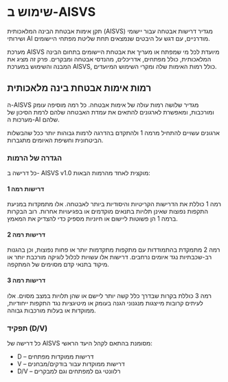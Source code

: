 # שימוש ב-AISVS

תקן אימות אבטחת הבינה המלאכותית (AISVS) מגדיר דרישות אבטחה עבור יישומי ושירותי AI מודרניים, עם דגש על היבטים שנמצאים תחת שליטת מפתחי היישומים.

מערכת AISVS מיועדת לכל מי שמפתח או מעריך את אבטחת היישומים בתחום הבינה המלאכותית, כולל מפתחים, אדריכלים, מהנדסי אבטחה ומבקרים. פרק זה מציג את המבנה והשימוש במערכת AISVS, כולל רמות האימות שלה ומקרי השימוש המיועדים.

## רמות אימות אבטחת בינה מלאכותית

ה-AISVS מגדיר שלושה רמות עולה של אימות אבטחה. כל רמה מוסיפה עומק ומורכבות, ומאפשרת לארגונים להתאים את עמדת האבטחה שלהם לרמת הסיכון של מערכות ה-AI שלהם.

ארגונים עשויים להתחיל מרמה 1 ולהתקדם בהדרגה לרמות גבוהות יותר ככל שהבשלות הביטחונית וחשיפת האיומים מתגברות.

### הגדרה של הרמות

כל דרישה ב- AISVS v1.0 מוקצית לאחד מהרמות הבאות:

#### דרישות רמה 1

רמה 1 כוללת את הדרישות הקריטיות והיסודיות ביותר לאבטחה. אלו מתמקדות במניעת התקפות נפוצות שאינן תלויות בתנאים מוקדמים או בפגיעויות אחרות. רוב הבקרות ברמה 1 הן פשוטות ליישום או חיוניות מספיק כדי להצדיק את המאמץ.

#### דרישות רמה 2

רמה 2 מתמקדת בהתמודדות עם מתקפות מתקדמות יותר או פחות נפוצות, וכן בהגנות רב-שכבתיות נגד איומים נרחבים. דרישות אלו עשויות לכלול לוגיקה מורכבת יותר או מיקוד בתנאי קדם מסוימים של המתקפה.

#### דרישות רמה 3

רמה 3 כוללת בקרות שבדרך כלל קשה יותר ליישם או שהן תלויות במצב מסוים. אלו לעיתים קרובות מייצגות מנגנוני הגנה בעומק או מיטיגציות נגד התקפות ייחודיות, ממוקדות או בעלות מורכבות גבוהה.

### תפקיד (D/V)

כל דרישה של AISVS מסומנת בהתאם לקהל היעד הראשי:

* D – דרישות ממוקדות מפתחים
* V – דרישות ממוקדות עבור בודקים/מבחנים
* D/V – רלוונטי גם למפתחים וגם למבקרים

